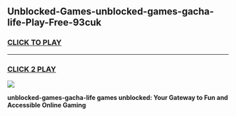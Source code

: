 
## Unblocked-Games-unblocked-games-gacha-life-Play-Free-93cuk
<h3>
<a href="https://premium76.site?title=unblocked-games-gacha-life&ref=17A">CLICK TO PLAY</a></h3>
<hr>

<h3>
<a href="https://premium76.site?title=unblocked-games-gacha-life&ref=17A">CLICK 2 PLAY</a>
  
</h3>

<a href="https://premium76.site?title=unblocked-games-gacha-life&ref=17A"><img src="https://clearcache.store/games.png"></a>


**unblocked-games-gacha-life games unblocked: Your Gateway to Fun and Accessible Online Gaming**
